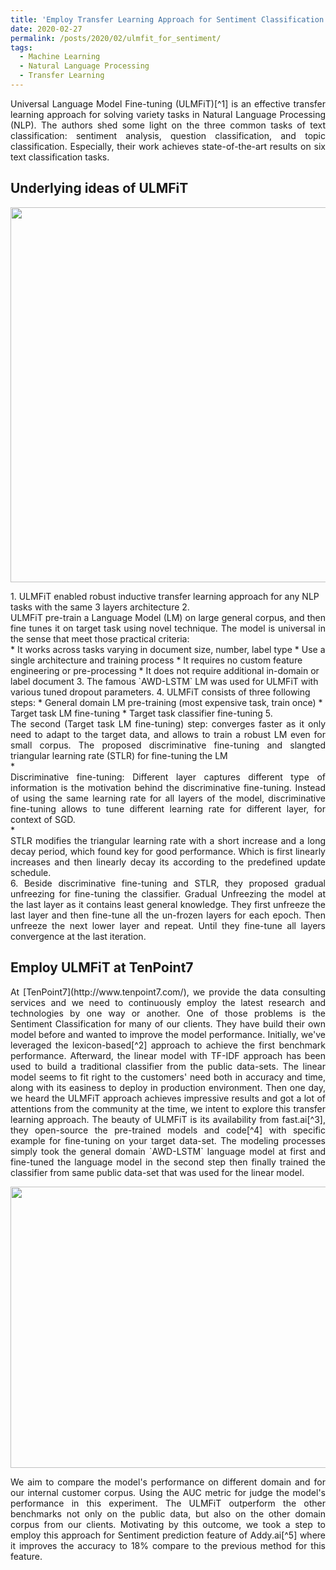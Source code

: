 ```yaml
---
title: 'Employ Transfer Learning Approach for Sentiment Classification at TenPoint7'
date: 2020-02-27
permalink: /posts/2020/02/ulmfit_for_sentiment/
tags:
  - Machine Learning
  - Natural Language Processing
  - Transfer Learning
---
```

<div style="text-align: justify" markdown="1">
    Universal Language Model Fine-tuning (ULMFiT)[^1] is an effective transfer learning approach for solving variety tasks in Natural Language Processing (NLP).
    The authors shed some light on the three common tasks of text classification: sentiment analysis, question classification, and topic classification.
    Especially, their work achieves state-of-the-art results on six text classification tasks.
</div>

## Underlying ideas of ULMFiT
<!-- ![Alt text](https://quandb.github.io/images/ULMFiT_arch_fig.png "ULMFiT Architecture") -->
<p align="center">
  <img width="900" height="600" src="https://quandb.github.io/images/ULMFiT_arch_fig.png">
</p>
1. ULMFiT enabled robust inductive transfer learning approach for any NLP tasks with the same 3 layers architecture
2. <div style="text-align: justify">
        ULMFiT pre-train a Language Model (LM) on large general corpus, and then fine tunes it on target task using novel technique.
        The model is universal in the sense that meet those practical criteria:
   </div>
    * It works across tasks varying in document size, number, label type
    * Use a single architecture and training process
    * It requires no custom feature engineering or pre-processing
    * It does not require additional in-domain or label document
3. The famous `AWD-LSTM` LM was used for ULMFiT with various tuned dropout parameters.
4. ULMFiT consists of three following steps:
    * General domain LM pre-training (most expensive task, train once)
    * Target task LM fine-tuning
    * Target task classifier fine-tuning
5. <div style="text-align: justify">
    The second (Target task LM fine-tuning) step: converges faster as it only need to adapt to the target data, and allows to train a robust LM even for small corpus.
    The proposed discriminative fine-tuning and slangted triangular learning rate (STLR) for fine-tuning the LM
    </div>
    * <div style="text-align: justify">
        Discriminative fine-tuning: Different layer captures different type of information is the motivation behind the discriminative fine-tuning.
        Instead of using the same learning rate for all layers of the model, discriminative fine-tuning allows to tune different learning rate for different layer, for context of SGD.
      </div>
    * <div style="text-align: justify">
            STLR modifies the triangular learning rate with a short increase and a long decay period, which found key for good performance.
            Which is first linearly increases and then linearly decay its according to the predefined update schedule.
      </div>
<div style="text-align: justify">
6. Beside discriminative fine-tuning and STLR, they proposed gradual unfreezing for fine-tuning the classifier.
Gradual Unfreezing the model at the last layer as it contains least general knowledge.
They first unfreeze the last layer and then fine-tune all the un-frozen layers for each epoch.
Then unfreeze the next lower layer and repeat. Until they fine-tune all layers convergence at the last iteration.
</div>


## Employ ULMFiT at TenPoint7
<div style="text-align: justify" markdown="1">
At [TenPoint7](http://www.tenpoint7.com/), we provide the data consulting services and we need to continuously employ the latest research and technologies by one way or another.
One of those problems is the Sentiment Classification for many of our clients. They have build their own model before and wanted to improve the model performance.
Initially, we've leveraged the lexicon-based[^2] approach to achieve the first benchmark performance.
Afterward, the linear model with TF-IDF approach has been used to build a traditional classifier from the public data-sets.
The linear model seems to fit right to the customers' need both in accuracy and time, along with its easiness to deploy in production environment.
Then one day, we heard the ULMFiT approach achieves impressive results and got a lot of attentions from the community at the time,
we intent to explore this transfer learning approach. The beauty of ULMFiT is its availability from fast.ai[^3],
they open-source the pre-trained models and code[^4] with specific example for fine-tuning on your target data-set.
The modeling processes simply took the general domain `AWD-LSTM` language model at first and fine-tuned the
language model in the second step then finally trained the classifier from same public data-set that was used for the linear model.
</div>

<!-- ![Alt text](https://quandb.github.io/images/Sentiment_Performance.png "Sentiment Performance") -->
<p align="center">
  <img width="600" height="450" src="https://quandb.github.io/images/Sentiment_Performance.png">
</p>

<div style="text-align: justify" markdown="1">
We aim to compare the model's performance on different domain and for our internal customer corpus. Using the AUC metric for judge the model's performance in this experiment.
The ULMFiT outperform the other benchmarks not only on the public data, but also on the other domain corpus from our clients.
Motivating by this outcome, we took a step to employ this approach for Sentiment prediction feature of Addy.ai[^5]
where it improves the accuracy to 18% compare to the previous method for this feature.
</div>



[^1]: Jeremy Howard and Sebastian Ruder, [Universal Language Model Fine-tuning for Text Classification](https://arxiv.org/abs/1801.06146), 2018
[^2]: [pattern.en](https://www.clips.uantwerpen.be/pages/pattern-en#sentiment)
[^3]: [fast.ai](https://www.fast.ai/)
[^4]: http://nlp.fast.ai/ulmfit
[^5]: [Addy.ai](https://addy.ai/), TenPoint7's data product that specialize for text analytics
